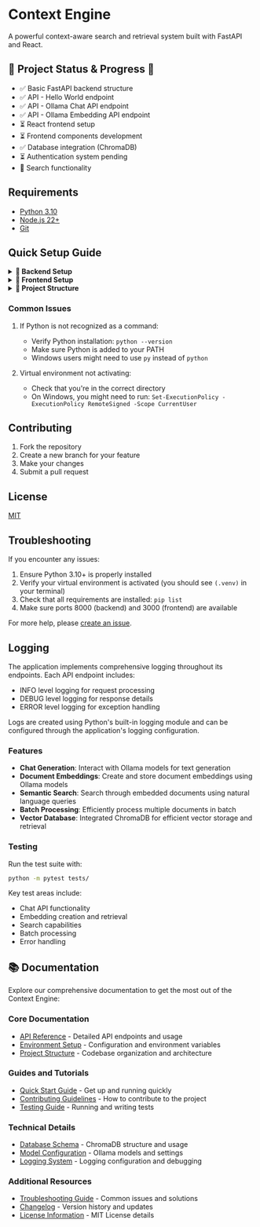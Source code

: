 # Context Engine

A powerful context-aware search and retrieval system built with FastAPI and React.


## 🚧 Project Status & Progress 🚧
- ✅ Basic FastAPI backend structure
- ✅ API - Hello World endpoint
- ✅ API - Ollama Chat API endpoint
- ✅ API - Ollama Embedding API endpoint
- ⏳ React frontend setup
- ⏳ Frontend components development
- ✅ Database integration (ChromaDB)
- ⏳ Authentication system pending
- 🔄 Search functionality


## Requirements

- [Python 3.10](https://www.python.org/downloads/release/python-3100/) 
-  [Node.js 22+](https://nodejs.org/en/download/current)
- [Git](https://git-scm.com/downloads)

## Quick Setup Guide

<details>
<summary><b>🔹 Backend Setup</b></summary>

1. Clone the repository:
```bash
git clone https://github.com/naorbonomo/context-engine
cd context-engine
```

2. Create a virtual environment:
```bash
py -3.10 -m venv .venv
```

3. Activate the virtual environment:
- Windows:
```bash
.\.venv\Scripts\activate
```
- Linux/MacOS:
```bash
source .venv/bin/activate
```

4. Install the required packages:
```bash
pip install -r requirements.txt
```

5. Create a `.env` file in the backend root directory by copying the example:
```bash
cp .env.example .env
```

For detailed environment variable configuration, see [Environment Variables Documentation](docs/ENV.md).


### Starting the Backend

Start the FastAPI backend with:
```bash
uvicorn app.main:app --host 0.0.0.0 --port 8000 --reload
```

### Available Endpoints
The API will be available at:
- API: http://localhost:8000/api/v1
  - GET /hello - Test endpoint
  - POST /chat - Chat generation endpoint
  - POST /ollama-embeddings/embed - Create document embeddings
  - POST /ollama-embeddings/search - Search through embeddings
- [Detailed API Documentation](docs/API.md)




</details>
<details>
<summary><b>🔹 Frontend Setup</b></summary>

The frontend is built with:
- React 18+ with TypeScript
- Vite for build tooling
- Mantine UI for components
- React Query for API state management
- Axios for API requests

To run the frontend:

```bash
cd frontend
npm install
npm run dev
```

The development server will start at `http://localhost:3000`

### Environment Variables

Create a `.env` file in the frontend directory:

```env
VITE_API_URL=http://localhost:8000
```
</details>
<details>
<summary><b>🔹 Project Structure</b></summary>

```
project-root/
├── README.md
├── docker-compose.yml
├── backend/
│   ├── Dockerfile
│   ├── requirements.txt
│   ├── app/
│   │   ├── main.py
│   │   ├── core/
│   │   │   ├── config.py
│   │   │   └── deps.py
│   │   ├── api/
│   │   │   ├── v1/
│   │   │   │   └── endpoints/
│   │   │   └── deps.py
│   │   ├── models/
│   │   ├── schemas/
│   │   └── services/
│   └── scripts/
│       └── start.sh
└── frontend/
    ├── Dockerfile
    ├── package.json
    ├── src/
    │   ├── components/
    │   ├── pages/
    │   ├── services/
    │   └── utils/
    └── scripts/
        └── start.sh
```
</details>

### Common Issues

1. If Python is not recognized as a command:
   - Verify Python installation: `python --version`
   - Make sure Python is added to your PATH
   - Windows users might need to use `py` instead of `python`

2. Virtual environment not activating:
   - Check that you're in the correct directory
   - On Windows, you might need to run: `Set-ExecutionPolicy -ExecutionPolicy RemoteSigned -Scope CurrentUser`

## Contributing

1. Fork the repository
2. Create a new branch for your feature
3. Make your changes
4. Submit a pull request

## License

[MIT](LICENSE)

## Troubleshooting

If you encounter any issues:

1. Ensure Python 3.10+ is properly installed
2. Verify your virtual environment is activated (you should see `(.venv)` in your terminal)
3. Check that all requirements are installed: `pip list`
4. Make sure ports 8000 (backend) and 3000 (frontend) are available

For more help, please [create an issue](https://github.com/naorbonomo/context-engine/issues).

## Logging

The application implements comprehensive logging throughout its endpoints. Each API endpoint includes:
- INFO level logging for request processing
- DEBUG level logging for response details
- ERROR level logging for exception handling

Logs are created using Python's built-in logging module and can be configured through the application's logging configuration.

### Features

- **Chat Generation**: Interact with Ollama models for text generation
- **Document Embeddings**: Create and store document embeddings using Ollama models
- **Semantic Search**: Search through embedded documents using natural language queries
- **Batch Processing**: Efficiently process multiple documents in batch
- **Vector Database**: Integrated ChromaDB for efficient vector storage and retrieval

### Testing

Run the test suite with:
```bash
python -m pytest tests/
```

Key test areas include:
- Chat API functionality
- Embedding creation and retrieval
- Search capabilities
- Batch processing
- Error handling

## 📚 Documentation

Explore our comprehensive documentation to get the most out of the Context Engine:

### Core Documentation
- [API Reference](docs/API.md) - Detailed API endpoints and usage
- [Environment Setup](docs/ENV.md) - Configuration and environment variables
- [Project Structure](docs/STRUCTURE.md) - Codebase organization and architecture

### Guides and Tutorials
- [Quick Start Guide](#quick-setup-guide) - Get up and running quickly
- [Contributing Guidelines](docs/CONTRIBUTING.md) - How to contribute to the project
- [Testing Guide](docs/TESTING.md) - Running and writing tests

### Technical Details
- [Database Schema](docs/DATABASE.md) - ChromaDB structure and usage
- [Model Configuration](docs/MODELS.md) - Ollama models and settings
- [Logging System](docs/LOGGING.md) - Logging configuration and debugging

### Additional Resources
- [Troubleshooting Guide](docs/TROUBLESHOOTING.md) - Common issues and solutions
- [Changelog](CHANGELOG.md) - Version history and updates
- [License Information](LICENSE) - MIT License details